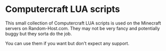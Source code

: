 Computercraft LUA scripts
=========================

This small collection of Computercraft LUA scripts is used on the Minecraft
servers on Random-Host.com. They may not be very fancy and potentially buggy
but they sorta do the job.

You can use them if you want but don't expect any support.
